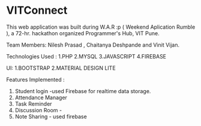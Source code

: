 # VITConnect
This web application was built during W.A.R :p ( Weekend Aplication Rumble ), a 72-hr. hackathon organized Programmer's Hub, VIT Pune.


Team Members: 
Nilesh Prasad , Chaitanya Deshpande and Vinit Vijan.

Technologies Used :
1.PHP
2.MYSQL
3.JAVASCRIPT
4.FIREBASE

UI:
1.BOOTSTRAP
2.MATERIAL DESIGN LITE

Features Implemented :
1. Student login -used Firebase for realtime data storage.
2. Attendance Manager
3. Task Reminder 
4. Discussion Room - 
5. Note Sharing - used firebase

